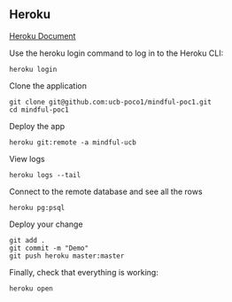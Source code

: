 ## Heroku
[Heroku Document](https://devcenter.heroku.com/articles/getting-started-with-python)

Use the heroku login command to log in to the Heroku CLI:
```
heroku login
```

Clone the application
```
git clone git@github.com:ucb-poco1/mindful-poc1.git
cd mindful-poc1
```

Deploy the app
```
heroku git:remote -a mindful-ucb
```

View logs
```
heroku logs --tail
```

Connect to the remote database and see all the rows
```
heroku pg:psql
```

Deploy your change
```
git add .
git commit -m "Demo"
git push heroku master:master
```

Finally, check that everything is working:
```
heroku open
```

